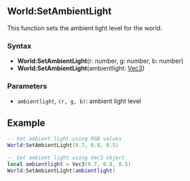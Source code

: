 ## World:SetAmbientLight

This function sets the ambient light level for the world.

### Syntax

- **World:SetAmbientLight**(r: number, g: number, b: number)
- **World:SetAmbientLight**(ambientlight: [Vec3](#Vec3))

### Parameters

- `ambientlight`, `(r, g, b)`: ambient light level

## Example

```lua
-- Set ambient light using RGB values
World:SetAmbientLight(0.7, 0.8, 0.5)

-- Set ambient light using Vec3 object
local ambientlight = Vec3(0.7, 0.8, 0.5)
World:SetAmbientLight(ambientlight)
```